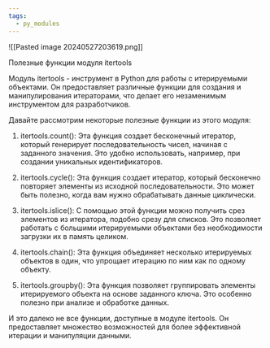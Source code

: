 ```yaml
---
tags:
  - py_modules
---
```

![[Pasted image 20240527203619.png]]

Полезные функции модуля itertools

Модуль itertools - инструмент в Python для работы с итерируемыми объектами. Он предоставляет различные функции для создания и манипулирования итераторами, что делает его незаменимым инструментом для разработчиков.

Давайте рассмотрим некоторые полезные функции из этого модуля:

1. itertools.count(): Эта функция создает бесконечный итератор, который генерирует последовательность чисел, начиная с заданного значения. Это удобно использовать, например, при создании уникальных идентификаторов.

2. itertools.cycle(): Эта функция создает итератор, который бесконечно повторяет элементы из исходной последовательности. Это может быть полезно, когда вам нужно обрабатывать данные циклически.

3. itertools.islice(): С помощью этой функции можно получить срез элементов из итератора, подобно срезу для списков. Это позволяет работать с большими итерируемыми объектами без необходимости загрузки их в память целиком.

4. itertools.chain(): Эта функция объединяет несколько итерируемых объектов в один, что упрощает итерацию по ним как по одному объекту.

5. itertools.groupby(): Эта функция позволяет группировать элементы итерируемого объекта на основе заданного ключа. Это особенно полезно при анализе и обработке данных.

И это далеко не все функции, доступные в модуле itertools. Он предоставляет множество возможностей для более эффективной итерации и манипуляции данными.